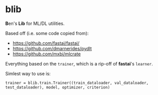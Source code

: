 # blib
**B**en's **Lib** for ML/DL utilities. 

Based off (i.e. some code copied from):
  - https://github.com/fastai/fastai/
  - https://github.com/dmarnerides/pydlt
  - https://github.com/mxbi/mlcrate

Everything based on the `trainer`, which is a rip-off of __fastai__'s `learner`.

Simlest way to use is:

`trainer = blib.train.Trainer((train_dataloader, val_dataloader, test_dataloader), model, optimizer, criterion)`